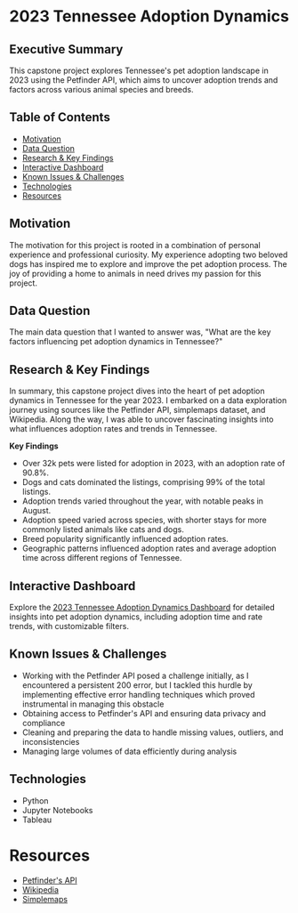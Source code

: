 # 2023 Tennessee Adoption Dynamics

## Executive Summary
This capstone project explores Tennessee's pet adoption landscape in 2023 using the Petfinder API, which aims to uncover adoption trends and factors across various animal species and breeds. 

## Table of Contents
- [Motivation](#motivation)
- [Data Question](#data-question)
- [Research & Key Findings](#research--key-findings)
- [Interactive Dashboard](#interactive-dashboard)
- [Known Issues & Challenges](#known-issues--challenges)
- [Technologies](#technologies)
- [Resources](#resources)

## Motivation
The motivation for this project is rooted in a combination of personal experience and professional curiosity. My experience adopting two beloved dogs has inspired me to explore and improve the pet adoption process. The joy of providing a home to animals in need drives my passion for this project.

## Data Question
The main data question that I wanted to answer was, "What are the key factors influencing pet adoption dynamics in Tennessee?"

## Research & Key Findings
In summary, this capstone project dives into the heart of pet adoption dynamics in Tennessee for the year 2023. I embarked on a data exploration journey using sources like the Petfinder API, simplemaps dataset, and Wikipedia. Along the way, I was able to uncover fascinating insights into what influences adoption rates and trends in Tennessee.  

**Key Findings**
- Over 32k pets were listed for adoption in 2023, with an adoption rate of 90.8%.
- Dogs and cats dominated the listings, comprising 99% of the total listings.
- Adoption trends varied throughout the year, with notable peaks in August.
- Adoption speed varied across species, with shorter stays for more commonly listed animals like cats and dogs.
- Breed popularity significantly influenced adoption rates.
- Geographic patterns influenced adoption rates and average adoption time across different regions of Tennessee.

## Interactive Dashboard
Explore the [2023 Tennessee Adoption Dynamics Dashboard](https://public.tableau.com/views/2023TennesseeAdoptionDynamicsDashboard/PetAdoptionDynamics?:language=en-US&:sid=&:display_count=n&:origin=viz_share_link) for detailed insights into pet adoption dynamics, including adoption time and rate trends, with customizable filters. 

## Known Issues & Challenges
- Working with the Petfinder API posed a challenge initially, as I encountered a persistent 200 error, but I tackled this hurdle by implementing effective error handling techniques which proved instrumental in managing this obstacle
- Obtaining access to Petfinder's API and ensuring data privacy and compliance
- Cleaning and preparing the data to handle missing values, outliers, and inconsistencies
- Managing large volumes of data efficiently during analysis

## Technologies 
- Python
- Jupyter Notebooks
- Tableau

# Resources 
- [Petfinder's API](https://www.petfinder.com/developers/)
- [Wikipedia](https://en.wikipedia.org/wiki/Grand_Divisions_of_Tennessee)
- [Simplemaps](https://simplemaps.com/data/us-zips)
